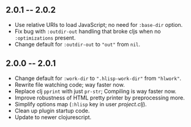 ## 2.0.1 -- 2.0.2

* Use relative URIs to load JavaScript; no need for `:base-dir` option.
* Fix bug with `:outdir-out` handling that broke cljs when no `:optimizations`
  present.
* Change default for `:outdir-out` to `"out"` from `nil`.

## 2.0.0 -- 2.0.1

* Change default for `:work-dir` to `".hlisp-work-dir"` from `"hlwork"`.
* Rewrite file watching code; way faster now.
* Replace clj `pprint` with just `pr-str`; Compiling is way faster now.
* Improve robustness of HTML pretty printer by preprocessing more.
* Simplify options map (`:hlisp` key in user _project.clj_).
* Clean up plugin startup code.
* Update to newer clojurescript.
